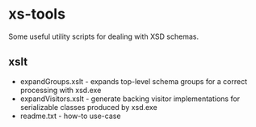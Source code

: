 # xs-tools

Some useful utility scripts for dealing with XSD schemas.

## xslt
 - expandGroups.xslt - expands top-level schema groups for a correct processing with xsd.exe
 - expandVisitors.xslt - generate backing visitor implementations for serializable classes produced by xsd.exe
 - readme.txt - how-to use-case
